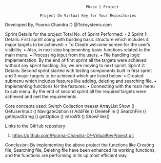 

                     


                                         Phase 1 Project

                    Project On Virtual Key for Your Repositories



  


Developed By, 
                  Poorna Chandra D
                  @Teksystems.com
          








Sprint Details for the project
Total No. of Sprint Performed: - 2
Sprint 1: 
Details:
First sprint doing with building basic structure which includes 4 major targets to be achieved:
• To Create welcome screen for the user’s visibility.
• Also, in next step Implementing basic functions related to the main menu.
• Processing input from the users.
• File handling logic Implementation.
By the end of first sprint all the targets were achieved without any sprint backlog. So, we are moving to next sprint.
Sprint 2: 
Details:
Second sprint started with testing components built in first sprint and 3 major targets to be achieved which are listed below:
• Created submenu which includes features like adding, deleting and searching file.
• Implementing functions for the features.
• Connecting with the main menu to sub menu.
By the end of second sprint all the required targets were achieved and met the requirements.


 
Core concepts used:
Switch
Collection
treeset
ArrayList
Show ()
GetUserInput ()
NavigateOption ()
AddFile ()
DeleteFile ()
SearchFile ()
getInputString ()
getOption ()
introWS ()
ShowFiles()
 


Links to the GitHub repository 
1.	https://github.com/Poorna-Chandra-D/-VirtualKeyProject.git


Conclusion:
By implementing the above project the functions like Creating file, Searching file, Deleting file have been enhanced its working functions, and the functions are performing in its up most efficient way. 


